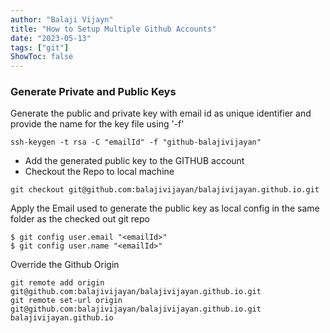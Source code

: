 ```yaml
---
author: "Balaji Vijayn"
title: "How to Setup Multiple Github Accounts"
date: "2023-05-13"
tags: ["git"]
ShowToc: false
---
```


### Generate Private and Public Keys

Generate the public and private key with email id as unique identifier and provide the name for the key file using '-f'

```
ssh-keygen -t rsa -C "emailId" -f "github-balajivijayan"
```

- Add the generated public key to the GITHUB account
- Checkout the Repo to local machine

```
git checkout git@github.com:balajivijayan/balajivijayan.github.io.git
```

Apply the Email used to generate the public key as local config in the same folder as the checked out git repo
```
$ git config user.email "<emailId>"
$ git config user.name "<emailId>"
```

Override the Github Origin 

```
git remote add origin git@github.com:balajivijayan/balajivijayan.github.io.git
git remote set-url origin git@github.com:balajivijayan/balajivijayan.github.io.git balajivijayan.github.io
```